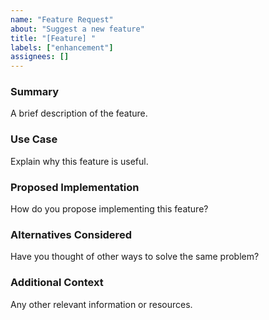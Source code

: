 ```yaml
---
name: "Feature Request"
about: "Suggest a new feature"
title: "[Feature] "
labels: ["enhancement"]
assignees: []
---
```


### Summary  
A brief description of the feature.

### Use Case  
Explain why this feature is useful.

### Proposed Implementation  
How do you propose implementing this feature?

### Alternatives Considered  
Have you thought of other ways to solve the same problem?

### Additional Context  
Any other relevant information or resources.
